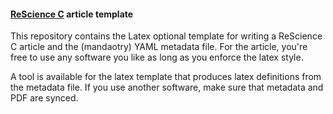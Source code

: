 
#### [ReScience C](https://rescience-c.github.io/) article template

This repository contains the Latex optional template for writing a ReScience C
article and the (mandaotry) YAML metadata file. For the article, you're free to
use any software you like as long as you enforce the latex style.

A tool is available for the latex template that produces latex definitions from
the metadata file. If you use another software, make sure that metadata and PDF
are synced.


